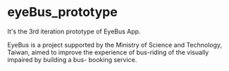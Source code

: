 # eyeBus_prototype

It's the 3rd iteration prototype of EyeBus App.

EyeBus is a project supported by the Ministry of Science and Technology, Taiwan, aimed to improve the experience of bus-riding of the visually impaired by building a bus- booking service.


